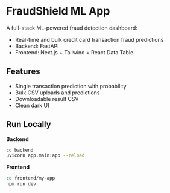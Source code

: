 # FraudShield ML App

A full-stack ML-powered fraud detection dashboard:
-  Real-time and bulk credit card transaction fraud predictions
-  Backend: FastAPI
-  Frontend: Next.js + Tailwind + React Data Table

## Features
- Single transaction prediction with probability
- Bulk CSV uploads and predictions
- Downloadable result CSV
- Clean dark UI

## Run Locally
**Backend**
```bash
cd backend
uvicorn app.main:app --reload
```

**Frontend**
```bash
cd frontend/my-app
npm run dev 
